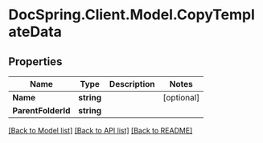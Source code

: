 # DocSpring.Client.Model.CopyTemplateData

## Properties

Name | Type | Description | Notes
------------ | ------------- | ------------- | -------------
**Name** | **string** |  | [optional] 
**ParentFolderId** | **string** |  | 

[[Back to Model list]](../README.md#documentation-for-models) [[Back to API list]](../README.md#documentation-for-api-endpoints) [[Back to README]](../README.md)

